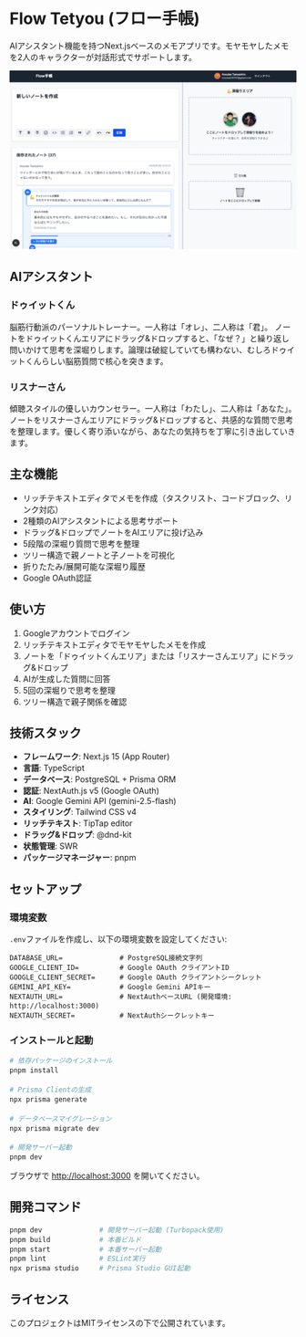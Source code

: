 # Flow Tetyou (フロー手帳)

AIアシスタント機能を持つNext.jsベースのメモアプリです。モヤモヤしたメモを2人のキャラクターが対話形式でサポートします。

![Flow Tetyou アプリスクリーンショット](./public/app_screenshot.png)

## AIアシスタント

### ドゥイットくん
脳筋行動派のパーソナルトレーナー。一人称は「オレ」、二人称は「君」。
ノートをドゥイットくんエリアにドラッグ&ドロップすると、「なぜ？」と繰り返し問いかけて思考を深堀りします。論理は破綻していても構わない、むしろドゥイットくんらしい脳筋質問で核心を突きます。

### リスナーさん
傾聴スタイルの優しいカウンセラー。一人称は「わたし」、二人称は「あなた」。
ノートをリスナーさんエリアにドラッグ&ドロップすると、共感的な質問で思考を整理します。優しく寄り添いながら、あなたの気持ちを丁寧に引き出していきます。

## 主な機能

- リッチテキストエディタでメモを作成（タスクリスト、コードブロック、リンク対応）
- 2種類のAIアシスタントによる思考サポート
- ドラッグ&ドロップでノートをAIエリアに投げ込み
- 5段階の深堀り質問で思考を整理
- ツリー構造で親ノートと子ノートを可視化
- 折りたたみ/展開可能な深堀り履歴
- Google OAuth認証

## 使い方

1. Googleアカウントでログイン
2. リッチテキストエディタでモヤモヤしたメモを作成
3. ノートを「ドゥイットくんエリア」または「リスナーさんエリア」にドラッグ&ドロップ
4. AIが生成した質問に回答
5. 5回の深堀りで思考を整理
6. ツリー構造で親子関係を確認

## 技術スタック

- **フレームワーク**: Next.js 15 (App Router)
- **言語**: TypeScript
- **データベース**: PostgreSQL + Prisma ORM
- **認証**: NextAuth.js v5 (Google OAuth)
- **AI**: Google Gemini API (gemini-2.5-flash)
- **スタイリング**: Tailwind CSS v4
- **リッチテキスト**: TipTap editor
- **ドラッグ&ドロップ**: @dnd-kit
- **状態管理**: SWR
- **パッケージマネージャー**: pnpm

## セットアップ

### 環境変数

`.env`ファイルを作成し、以下の環境変数を設定してください:

```env
DATABASE_URL=              # PostgreSQL接続文字列
GOOGLE_CLIENT_ID=          # Google OAuth クライアントID
GOOGLE_CLIENT_SECRET=      # Google OAuth クライアントシークレット
GEMINI_API_KEY=            # Google Gemini APIキー
NEXTAUTH_URL=              # NextAuthベースURL (開発環境: http://localhost:3000)
NEXTAUTH_SECRET=           # NextAuthシークレットキー
```

### インストールと起動

```bash
# 依存パッケージのインストール
pnpm install

# Prisma Clientの生成
npx prisma generate

# データベースマイグレーション
npx prisma migrate dev

# 開発サーバー起動
pnpm dev
```

ブラウザで [http://localhost:3000](http://localhost:3000) を開いてください。

## 開発コマンド

```bash
pnpm dev              # 開発サーバー起動 (Turbopack使用)
pnpm build            # 本番ビルド
pnpm start            # 本番サーバー起動
pnpm lint             # ESLint実行
npx prisma studio     # Prisma Studio GUI起動
```

## ライセンス

このプロジェクトはMITライセンスの下で公開されています。
